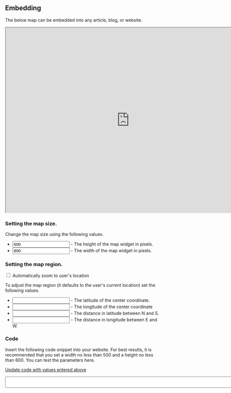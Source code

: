 <div id="content"><h2>Embedding</h2>
<p>The below map can be embedded into any article, blog, or website.</p>
<p id="widget"><iframe src="http://www.plugshare.com/widget.html?latitude=&amp;longitude=&amp;spanLat=&amp;spanLng=" width="800" height="600"></iframe></p>

<h3>Setting the map size.</h3>
<p>Change the map size using the following values.</p>
<ul>
    <li><input type="text" name="height" id="height" value="600"> - The height of the map widget in pixels.</li>
    <li><input type="text" name="width" id="width" value="800"> - The width of the map widget in pixels.</li>
</ul>

<h3>Setting the map region.</h3>
<p>
<input type="checkbox" name="currentlocation" id="currentlocation"> Automatically zoom to user's location
</p>
<p>To adjust the map region (it defaults to the user's current location) set the following values.</p>
<ul>
    <li><input type="text" name="latitude" id="latitude"> - The latitude of the center coordinate.</li>
    <li><input type="text" name="longitude" id="longitude"> - The longitude of the center coordinate</li>
    <li><input type="text" name="spanLat" id="spanLat"> - The distance in latitude between N and S.</li>
    <li><input type="text" name="spanLng" id="spanLng"> - The distance in longitude between E and W.</li>
</ul>

<h3>Code</h3>
<p>Insert the following code snippet into your website. For best results, it is recommended that you set a width no less than 500 and a height no less than 600. You can test the parameters here.</p>

<p><a id="update" href="#" style="text-decoration:underline;">Update code with values entered above</a></p>
<textarea id="code" rows="2" cols="100"></textarea>

<script>
    (function() {
        var updateFunc = function() {
            $("#widget").html($("#code").val());

            var height = $("#height").val();
            var width = $("#width").val();

            var src = 'http://www.plugshare.com/widget.html';

            if (!($('#currentlocation').is(':checked'))) {

                var spanLat = $("#spanLat").val();
                var spanLng = $("#spanLng").val();
                var latitude = $("#latitude").val();
                var longitude = $("#longitude").val();

                src += '?latitude=' + latitude + '&longitude=' + longitude + '&spanLat=' + spanLat + '&spanLng=' + spanLng;
            }

            code = '<iframe src="' + src + '" width="' + width + '" height="' + height + '"></iframe>';

            $("#widget").html(code);
            $("#code").val(code);
        };
    
        updateFunc();

        $("#update").on("click", function(e) {
            e.preventDefault();
            updateFunc();
        });
        $("#reset").on("click", function() {
            $("#widget").html(code);
            $("#code").val(code);
        });

        /*
        //get the very first bounds changed so we can make the first locations request
        google.maps.event.addListener(this.map, "bounds_changed", function() {
            if ($('#chargerCost').is(':checked')) {
                code = '<iframe src="http://www.plugshare.com/widget.html" width="800" height="600"></iframe>';
            } else {
                var center = this.map.getCenter();    
                var bounds = this.map.getBounds();
                var spanLat = bounds.toSpan().lat();
                var spanLng = bounds.toSpan().lng();
                var latitude = center.lat();
                var longitude = center.lng();

                code = '<iframe src="http://www.plugshare.com/widget.html?latitude=' + latitude + '&longitude=' + longitude + '&spanLat=' + spanLat + '&spanLng=' + spanLng + '" width="800" height="600"></iframe>';
            }
        });
*/
    })();
</script>

</div>